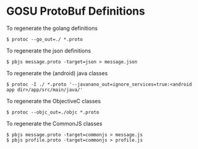# GOSU ProtoBuf Definitions

To regenerate the golang definitions

```
$ protoc --go_out=./ *.proto
```

To regenerate the json definitions

```
$ pbjs message.proto -target=json > message.json
```

To regenerate the (android) java classes

```
$ protoc -I ./ *.proto '--javanano_out=ignore_services=true:<android app dir>/app/src/main/java/'
```

To regenerate the ObjectiveC classes

```
$ protoc --objc_out=./objc *.proto
```

To regenerate the CommonJS classes
```
$ pbjs message.proto -target=commonjs > message.js
$ pbjs profile.proto -target=commonjs > profile.js
```
